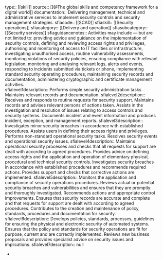 type:: [[skill]]
source:: [[@The global skills and competency framework for a digital world]]
documentation:: Delivering management, technical and administrative services to implement security controls and security management strategies.
sfiacode:: [[SCAD]]
sfiaskill:: [[Security operations]]
sfiacategory:: [[Delivery and operation]]
sfiasubcategory::  [[Security services]]
sfiaguidancenotes:: Activities may include — but are not limited to: providing advice and guidance on the implementation of security controls, defining and reviewing access rights and privileges, authorising and monitoring of access to IT facilities or infrastructure, investigating unauthorised access, routine vulnerability assessments, monitoring violations of security policies, ensuring compliance with relevant legislation, monitoring and analysing relevant logs, alerts and events, responding to incidents submitted via tickets or phone, implementing standard security operating procedures, maintaining security records and documentation, administering cryptographic and certificate management activities.   
sfialevel1description:: Performs simple security administration tasks. Maintains relevant records and documentation.
sfialevel2description:: Receives and responds to routine requests for security support. Maintains records and advises relevant persons of actions taken. Assists in the investigation and resolution of issues relating to access controls and security systems. Documents incident and event information and produces incident, exception, and management reports.
sfialevel3description:: Investigates minor security breaches in accordance with established procedures. Assists users in defining their access rights and privileges. Performs non-standard operational security tasks. Resolves security events and operational security issues.
sfialevel4description:: Maintains operational security processes and checks that all requests for support are dealt with according to agreed procedures. Provides advice on defining access rights and the application and operation of elementary physical, procedural and technical security controls. Investigates security breaches in accordance with established procedures and recommends required actions. Provides support and checks that corrective actions are implemented.
sfialevel5description:: Monitors the application and compliance of security operations procedures. Reviews actual or potential security breaches and vulnerabilities and ensures that they are promptly and thoroughly investigated. Recommends actions and appropriate control improvements. Ensures that security records are accurate and complete and that requests for support are dealt with according to agreed procedures. Contributes to the creation and maintenance of policy, standards, procedures and documentation for security.
sfialevel6description:: Develops policies, standards, processes, guidelines for ensuring the physical and electronic security of automated systems. Ensures that the policy and standards for security operations are fit for purpose, current and are correctly implemented. Reviews new business proposals and provides specialist advice on security issues and implications.
sfialevel7description:: null

-